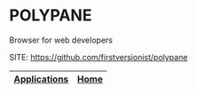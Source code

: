 # POLYPANE
 
 Browser for web developers
 
 SITE: https://github.com/firstversionist/polypane

 | [Applications](https://portable-linux-apps.github.io/apps.html) | [Home](https://portable-linux-apps.github.io)
 | --- | --- |
